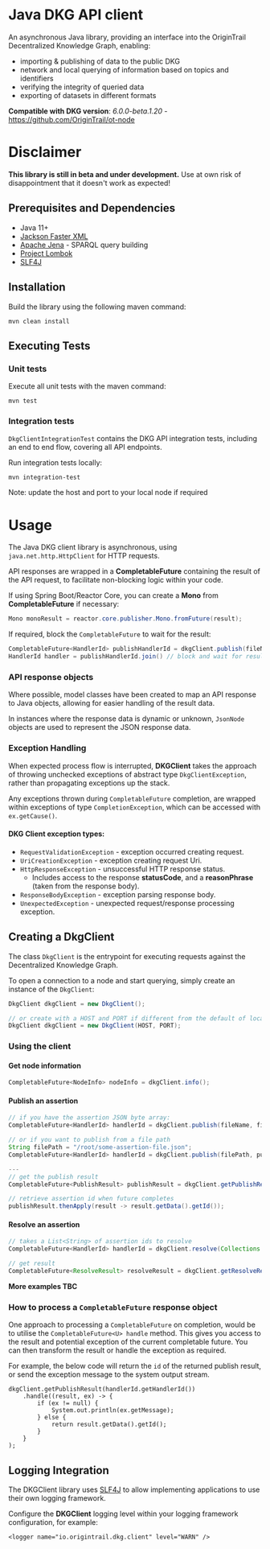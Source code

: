 # Java DKG API client

An asynchronous Java library, providing an interface into the OriginTrail Decentralized Knowledge Graph, enabling:

- importing & publishing of data to the public DKG
- network and local querying of information based on topics and identifiers
- verifying the integrity of queried data
- exporting of datasets in different formats 

**Compatible with DKG version**: *6.0.0-beta.1.20* - https://github.com/OriginTrail/ot-node

# Disclaimer

**This library is still in beta and under development.** Use at own risk of disappointment that it doesn't work as expected!

## Prerequisites and Dependencies

- Java 11+
- [Jackson Faster XML](https://github.com/FasterXML/jackson)
- [Apache Jena](https://jena.apache.org/) - SPARQL query building
- [Project Lombok](https://github.com/projectlombok/lombok)
- [SLF4J](https://www.slf4j.org/)

## Installation

Build the library using the following maven command:

```
mvn clean install
```

## Executing Tests

### Unit tests

Execute all unit tests with the maven command: 
```
mvn test
```

### Integration tests

`DkgClientIntegrationTest` contains the DKG API integration tests, including an end to end flow, covering all API endpoints. <p/>Run integration tests locally:  
```
mvn integration-test
```

Note: update the host and port to your local node if required

# Usage

The Java DKG client library is asynchronous, using `java.net.http.HttpClient` for HTTP requests. 

API responses are wrapped in a **CompletableFuture** containing the result of the API request, to facilitate non-blocking logic within your code.

If using Spring Boot/Reactor Core, you can create a **Mono** from **CompletableFuture** if necessary:
```java
Mono monoResult = reactor.core.publisher.Mono.fromFuture(result);
```
        
If required, block the `CompletableFuture` to wait for the result:

```java
CompletableFuture<HandlerId> publishHandlerId = dkgClient.publish(fileName, fileData, publishOptions);
HandlerId handler = publishHandlerId.join() // block and wait for result
```

### API response objects

Where possible, model classes have been created to map an API response to Java objects, allowing for easier handling of the result data.<p/> In instances where the response data is dynamic or unknown, `JsonNode` objects are used to represent the JSON response data.

### Exception Handling

When expected process flow is interrupted, **DKGClient** takes the approach of throwing unchecked exceptions of abstract type `DkgClientException`, rather than propagating exceptions up the stack.

Any exceptions thrown during `CompletableFuture` completion, are wrapped within exceptions of type `CompletionException`, which can be accessed with `ex.getCause()`.

#### DKG Client exception types:

- `RequestValidationException` - exception occurred creating request.
- `UriCreationException` - exception creating request Uri.
- `HttpResponseException` - unsuccessful HTTP response status.
    - Includes access to the response **statusCode**, and a **reasonPhrase** (taken from the response body).
- `ResponseBodyException` - exception parsing response body.
- `UnexpectedException` - unexpected request/response processing exception.

## Creating a DkgClient

The class `DkgClient` is the entrypoint for executing requests against the Decentralized Knowledge Graph.

To open a connection to a node and start querying, simply create an instance of the `DkgClient`:

```java
DkgClient dkgClient = new DkgClient();

// or create with a HOST and PORT if different from the default of localhost and 8900.
DkgClient dkgClient = new DkgClient(HOST, PORT);
```

### Using the client

#### Get node information
```java
CompletableFuture<NodeInfo> nodeInfo = dkgClient.info();
```

#### Publish an assertion
```java
// if you have the assertion JSON byte array:
CompletableFuture<HandlerId> handlerId = dkgClient.publish(fileName, fileData, publishOptions);

// or if you want to publish from a file path
String filePath = "/root/some-assertion-file.json";
CompletableFuture<HandlerId> handlerId = dkgClient.publish(filePath, publishOptions);

---
// get the publish result  
CompletableFuture<PublishResult> publishResult = dkgClient.getPublishResult(handlerId.getHandlerId());

// retrieve assertion id when future completes
publishResult.thenApply(result -> result.getData().getId());
```

#### Resolve an assertion
```java
// takes a List<String> of assertion ids to resolve
CompletableFuture<HandlerId> handlerId = dkgClient.resolve(Collections.singletonList(assertionId));

// get result
CompletableFuture<ResolveResult> resolveResult = dkgClient.getResolveResult(handlerId.getHandlerId());
```

**More examples TBC**

### How to process a `CompletableFuture` response object

One approach to processing a `CompletableFuture` on completion, would be to utilise the `CompletableFuture<U> handle` method. This gives you access to the result and potential exception of the current completable future. You can then transform the result or handle the exception as required.

For example, the below code will return the `id` of the returned publish result, or send the exception message to the system output stream.

```
dkgClient.getPublishResult(handlerId.getHandlerId())
    .handle((result, ex) -> {
        if (ex != null) {
            System.out.println(ex.getMessage);
        } else {
            return result.getData().getId();
        }
    }
);
```

## Logging Integration

The DKGClient library uses [SLF4J](https://www.slf4j.org/) to allow implementing applications to use their own logging framework.

Configure the **DKGClient** logging level within your logging framework configuration, for example:

```
<logger name="io.origintrail.dkg.client" level="WARN" />
```
